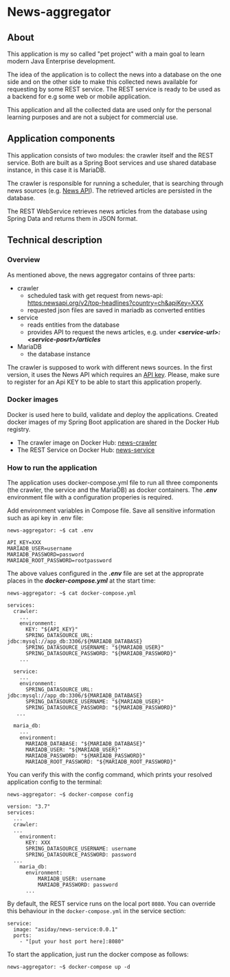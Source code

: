 # News-aggregator

## About

This application is my so called "pet project" with a main goal to learn modern Java Enterprise development.

The idea of the application is to collect the news into a database on the one side and on the other side to make this collected news available for requesting by some REST service. The REST service is ready to be used as a backend for e.g some web or mobile application.

This application and all the collected data are used only for the personal learning purposes and are not a subject for commercial use.

## Application components

This application consists of two modules: the crawler itself and the REST service. Both are built as a Spring Boot services and use shared database instance, in this case it is MariaDB.

The crawler is responsible for running a scheduler, that is searching through news sources (e.g. [News API](https://newsapi.org/)). The retrieved articles are persisted in the database.

The REST WebService retrieves news articles from the database using Spring Data and returns them in JSON format.

## Technical description

### Overview 
As mentioned above, the news aggregator contains of three parts:
+ crawler 
  + scheduled task with get request from news-api:
    <https:newsapi.org/v2/top-headlines?country=ch&apiKey=XXX>
  + requested json files are saved in mariadb as converted entities
+ service 
  + reads entities from the database
  + provides API to request the news articles, e.g. under ***\<service-url\>:\<service-posrt\>/articles***
+ MariaDB
  + the database instance

The crawler is supposed to work with different news sources. In the first version, it uses the News API which requires an [API key](https://newsapi.org/register). Please, make sure to register for an Api KEY to be able to start this application properly.

### Docker images 

Docker is used here to build, validate and deploy the applications.
Created docker images of my Spring Boot application are shared in the Docker Hub registry.

+ The crawler image on Docker Hub: [news-crawler](https://hub.docker.com/repository/docker/asiday/news-crawler)
+ The REST Service on Docker Hub:  [news-service](https://hub.docker.com/repository/docker/asiday/news-service)


### How to run the application

The application uses docker-compose.yml file to run all three components (the crawler, the service and the MariaDB) as docker containers. The ***.env*** environment file with a configuration properies is required.

Add environment variables in Compose file. Save all sensitive information such as api key in .env file:

```console
news-aggregator: ~$ cat .env 
    
API_KEY=XXX 
MARIADB_USER=username
MARIADB_PASSWORD=password
MARIADB_ROOT_PASSWORD=rootpassword
```

The above values configured in the ***.env*** file are set at the approprate places in the ***docker-compose.yml*** at the start time:

```console
news-aggregator: ~$ cat docker-compose.yml
    
services:
  crawler:
    ...
    environment:
      KEY: "${API_KEY}"
      SPRING_DATASOURCE_URL: jdbc:mysql://app_db:3306/${MARIADB_DATABASE}
      SPRING_DATASOURCE_USERNAME: "${MARIADB_USER}"
      SPRING_DATASOURCE_PASSWORD: "${MARIADB_PASSWORD}"
    ...

  service:
    ...
    environment:
      SPRING_DATASOURCE_URL: jdbc:mysql://app_db:3306/${MARIADB_DATABASE}
      SPRING_DATASOURCE_USERNAME: "${MARIADB_USER}"
      SPRING_DATASOURCE_PASSWORD: "${MARIADB_PASSWORD}"
   ...   
  
  maria_db:
    ...
    environment:
      MARIADB_DATABASE: "${MARIADB_DATABASE}"
      MARIADB_USER: "${MARIADB_USER}"
      MARIADB_PASSWORD: "${MARIADB_PASSWORD}"
      MARIADB_ROOT_PASSWORD: "${MARIADB_ROOT_PASSWORD}"
```

You can verify this with the config command, which prints your resolved application config to the terminal:

```console
news-aggregator: ~$ docker-compose config
    
version: "3.7"
services:
  ...
  crawler:
  ...
    environment:
      KEY: XXX
      SPRING_DATASOURCE_USERNAME: username
      SPRING_DATASOURCE_PASSWORD: password
  ...
    maria_db:
      environment:
          MARIADB_USER: username
          MARIADB_PASSWORD: password
      ...
```

By default, the REST service runs on the local port ```8080```. You can override this behaviour in the ```docker-compose.yml``` in the service section:

```console
service:
  image: "asiday/news-service:0.0.1"
  ports:
    - "[put your host port here]:8080"
```

To start the application, just run the docker compose as follows:
```console
news-aggregator: ~$ docker-compose up -d
```
